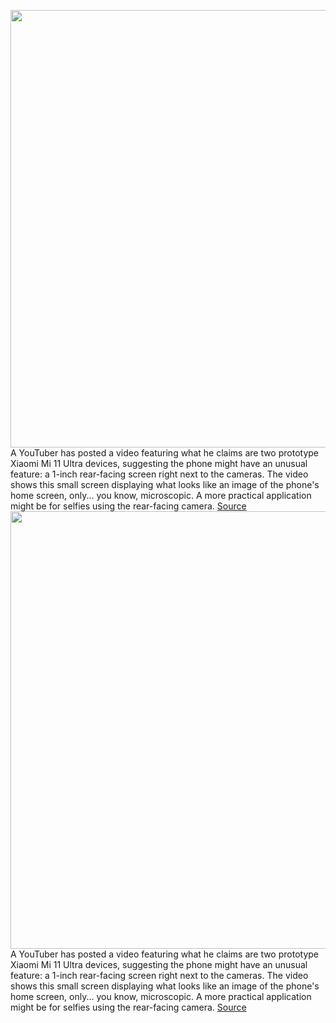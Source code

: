 <img src='https://cdn.vox-cdn.com/thumbor/N0FXcqbv5hOg0HPPh06f8KW2DIY=/0x0:2866x1600/1200x800/filters:focal(1204x571:1662x1029)/cdn.vox-cdn.com/uploads/chorus_image/image/68810745/screen.0.jpg' width='700px' /><br/>
A YouTuber has posted a video featuring what he claims are two prototype Xiaomi Mi 11 Ultra devices, suggesting the phone might have an unusual feature: a 1-inch rear-facing screen right next to the cameras. The video shows this small screen displaying what looks like an image of the phone's home screen, only... you know, microscopic. A more practical application might be for selfies using the rear-facing camera.
<a href='https://www.theverge.com/2021/2/12/22280166/xiaomi-mi-11-ultra-leak-front-screen-display-specs'> Source <a/><img src='https://cdn.vox-cdn.com/thumbor/N0FXcqbv5hOg0HPPh06f8KW2DIY=/0x0:2866x1600/1200x800/filters:focal(1204x571:1662x1029)/cdn.vox-cdn.com/uploads/chorus_image/image/68810745/screen.0.jpg' width='700px' /><br/>
A YouTuber has posted a video featuring what he claims are two prototype Xiaomi Mi 11 Ultra devices, suggesting the phone might have an unusual feature: a 1-inch rear-facing screen right next to the cameras. The video shows this small screen displaying what looks like an image of the phone's home screen, only... you know, microscopic. A more practical application might be for selfies using the rear-facing camera.
<a href='https://www.theverge.com/2021/2/12/22280166/xiaomi-mi-11-ultra-leak-front-screen-display-specs'> Source <a/>